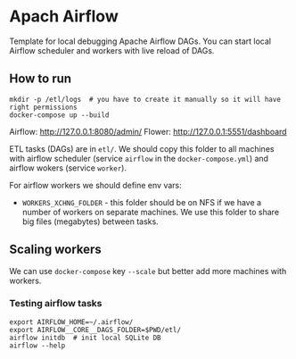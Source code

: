 # Apach Airflow

Template for local debugging Apache Airflow DAGs.
You can start local Airflow scheduler and workers with live reload of DAGs.

## How to run

    mkdir -p /etl/logs  # you have to create it manually so it will have right permissions
    docker-compose up --build
    
Airflow: http://127.0.0.1:8080/admin/
Flower: http://127.0.0.1:5551/dashboard

ETL tasks (DAGs) are in `etl/`.
We should copy this folder to all machines with airflow scheduler (service
`airflow` in the `docker-compose.yml`) and airflow wokers (service `worker`).

For airflow workers we should define env vars:
* `WORKERS_XCHNG_FOLDER` - this folder should be on NFS if we have a number
of workers on separate machines. We use this folder to share big files (megabytes)
between tasks.

## Scaling workers

We can use `docker-compose` key `--scale` but better add more machines with workers.

### Testing airflow tasks
    export AIRFLOW_HOME=~/.airflow/
    export AIRFLOW__CORE__DAGS_FOLDER=$PWD/etl/
    airflow initdb  # init local SQLite DB
    airflow --help
